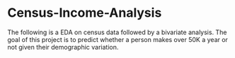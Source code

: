 # Census-Income-Analysis
The following is a EDA on census data followed by a bivariate analysis. The goal of this project is to predict whether a person makes over 50K a year or not given their demographic variation.  
